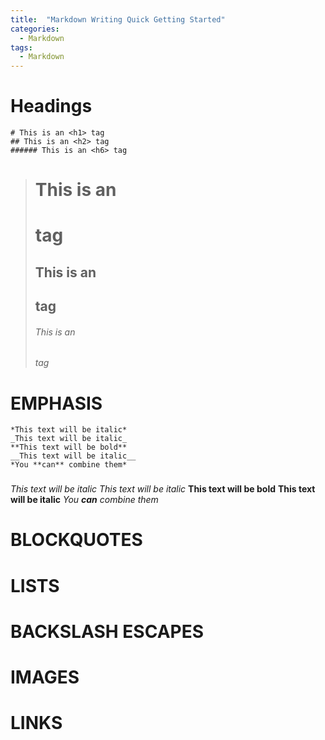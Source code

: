 ```yaml
---
title:  "Markdown Writing Quick Getting Started"
categories: 
  - Markdown
tags:
  - Markdown
---
```


# Headings
```
# This is an <h1> tag
## This is an <h2> tag
###### This is an <h6> tag
```
> # This is an <h1> tag
> ## This is an <h2> tag
> ###### This is an <h6> tag

# EMPHASIS
```
*This text will be italic*
_This text will be italic_
**This text will be bold**
__This text will be italic__
*You **can** combine them*
```
###
*This text will be italic*
_This text will be italic_
**This text will be bold**
__This text will be italic__
*You **can** combine them*
###

# BLOCKQUOTES

# LISTS

# BACKSLASH ESCAPES

# IMAGES

# LINKS


